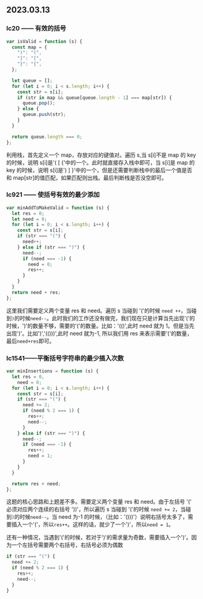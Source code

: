 ## 2023.03.13

### lc20 —— 有效的括号

```js
var isValid = function (s) {
  const map = {
    ")": "(",
    "]": "[",
    "}": "{",
  };

  let queue = [];
  for (let i = 0; i < s.length; i++) {
    const str = s[i];
    if (str in map && queue[queue.length - 1] === map[str]) {
      queue.pop();
    } else {
      queue.push(str);
    }
  }

  return queue.length === 0;
};
```

利用栈，首先定义一个 map，存放对应的键值对。遍历 s,当 s[i]不是 map 的 key 的时候，说明 s[i]是'( [ {'中的一个。此时就直接存入栈中即可，当 s[i]是 map 的 key 的时候，说明 s[i]是') ] }'中的一个，但是还需要判断栈中的最后一个值是否和 map[str]的值匹配，如果匹配则出栈。最后判断栈是否没空即可。

### lc921 —— 使括号有效的最少添加

```js
var minAddToMakeValid = function (s) {
  let res = 0;
  let need = 0;
  for (let i = 0; i < s.length; i++) {
    const str = s[i];
    if (str === "(") {
      need++;
    } else if (str === ")") {
      need--;
      if (need === -1) {
        need = 0;
        res++;
      }
    }
  }
  return need + res;
};
```

这里我们需要定义两个变量 res 和 need。遍历 s 当碰到 '('的时候 `need ++`，当碰到`)`的时候`need--`。此时我们的工作还没有做完，我们现在只是计算当先出现'('的时候，')'的数量不够，需要的'('的数量。比如：'(()',此时 need 就为 1。但是当先出现')'。比如')','(()))',此时 need 就为-1, 所以我们用 res 来表示需要'('的数量，最后`need+res`即可。

### lc1541——平衡括号字符串的最少插入次数

```js
var minInsertions = function (s) {
  let res = 0,
    need = 0;
  for (let i = 0; i < s.length; i++) {
    const str = s[i];
    if (str === "(") {
      need += 2;
      if (need % 2 === 1) {
        res++;
        need--;
      }
    } else if (str === ")") {
      need--;
      if (need === -1) {
        res++;
        need = 1;
      }
    }
  }

  return res + need;
};
```

这题的核心思路和上题差不多。需要定义两个变量 res 和 need。由于左括号 '(' 必须对应两个连续的右括号 '))'，所以遍历 s 当碰到 '('的时候 `need += 2`，当碰到`)`的时候`need--`。当 need 为-1 的时候，（比如：'()))'）说明右括号太多了，需要插入一个'('，所以`res++`。这样的话，就少了一个')'，所以`need = 1`。

还有一种情况，当遇到'('的时候，若对于')'的需求量为奇数，需要插入一个')'。因为一个左括号需要两个右括号，右括号必须为偶数

```js
if (str === "(") {
  need += 2;
  if (need % 2 === 1) {
    res++;
    need--;
  }
}
```
